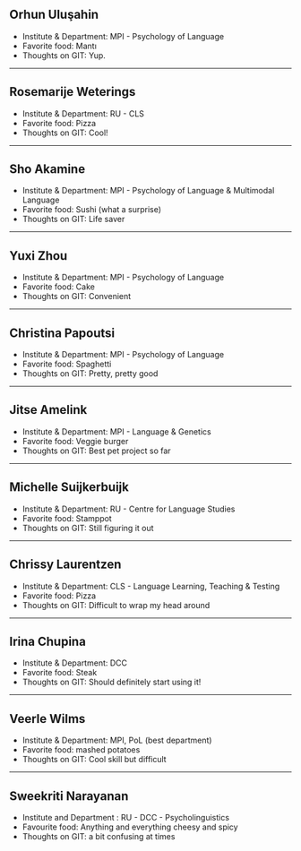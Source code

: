 ## Orhun Uluşahin

- Institute & Department: MPI - Psychology of Language
- Favorite food: Mantı
- Thoughts on GIT: Yup.

---

## Rosemarije Weterings

- Institute & Department: RU - CLS
- Favorite food: Pizza
- Thoughts on GIT: Cool!

---

## Sho Akamine

- Institute & Department: MPI - Psychology of Language & Multimodal Language
- Favorite food: Sushi (what a surprise)
- Thoughts on GIT: Life saver

---

## Yuxi Zhou

- Institute & Department: MPI - Psychology of Language
- Favorite food: Cake
- Thoughts on GIT: Convenient

---

## Christina Papoutsi

- Institute & Department: MPI - Psychology of Language
- Favorite food: Spaghetti
- Thoughts on GIT: Pretty, pretty good 

---

## Jitse Amelink

- Institute & Department: MPI - Language & Genetics
- Favorite food: Veggie burger
- Thoughts on GIT: Best pet project so far

---

## Michelle Suijkerbuijk

- Institute & Department: RU - Centre for Language Studies
- Favorite food: Stamppot
- Thoughts on GIT: Still figuring it out

---

## Chrissy Laurentzen

- Institute & Department: CLS - Language Learning, Teaching & Testing
- Favorite food: Pizza
- Thoughts on GIT: Difficult to wrap my head around

---
## Irina Chupina

- Institute & Department: DCC
- Favorite food: Steak
- Thoughts on GIT: Should definitely start using it!

---
## Veerle Wilms

- Institute & Department: MPI, PoL (best department)
- Favorite food: mashed potatoes
- Thoughts on GIT: Cool skill but difficult

---
## Sweekriti Narayanan
- Institute and Department : RU - DCC - Psycholinguistics
- Favourite food: Anything and everything cheesy and spicy
- Thoughts on GIT: a bit confusing at times
